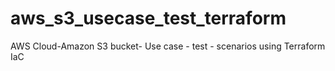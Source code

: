# aws_s3_usecase_test_terraform
AWS Cloud-Amazon S3 bucket- Use case - test - scenarios using Terraform IaC
